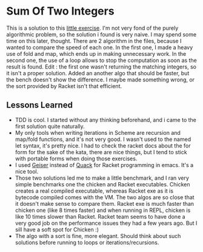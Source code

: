 Sum Of Two Integers
===

This is a solution to this [little exercise](http://programmingpraxis.com/2011/07/19/sum-of-two-integers/). I'm not very fond of the purely algorithmic problem, so the solution i found is very naive. I may spend some time on this later, thought.
There are 2 algorithm in the files, because I wanted to compare the speed of each one. In the first one, I made a heavy use of fold and map, which ends up in making unnecessary work. In the second one, the use of a loop allows to stop the computation as soon as the result is found.
Edit : the first one wasn't returning the matching integers, so it isn't a proper solution. Added an another algo that should be faster, but the bench doesn't show the difference. I maybe made something wrong, or the sort provided by Racket isn't that efficient.

Lessons Learned
---
* TDD is cool. I started without any thinking beforehand, and i came to the first solution quite naturally.
* My only tools when writing iterations in Scheme are recursion and map/fold functions, and it's not very good. I wasn't used to the named let syntax, it's pretty nice. I had to check the racket docs about the for form for the sake of the kata, there are nice things, but I tend to stick with portable forms when doing those exercises.
* I used [Geiser](http://www.nongnu.org/geiser/) instead of [Quack](http://www.neilvandyke.org/quack/) for Racket programming in emacs. It's a nice tool.
* Those two solutions led me to make a little benchmark, and I ran very simple benchmarks one the chicken and Racket executables. Chicken creates a real compiled executable, whereas Racket exe as it is bytecode compiled comes with the VM. The two algos are so close that it doesn't make sense to compare them. Racket exe is much faster than chicken one (like 8 times faster) and when running in REPL, chicken is like 10 times slower than Racket. Racket team seems to have done a very good job on the performance issues they had a few years ago. But I sill have a soft spot for Chicken :)
* The algo with a sort is fine, more elegant. Should think about such solutions before running to loops or iterations/recursions.
